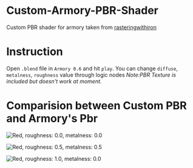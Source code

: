 # Custom-Armory-PBR-Shader
Custom PBR shader for armory taken from [rasteringwithiron](https://github.com/BlackGoku36/rasteringwithiron)

# Instruction
Open `.blend` file in `Armory 0.6` and hit `play`.
You can change `diffuse`, `metalness`, `roughness` value through logic nodes
*Note:PBR Texture is included but doesn't work at moment.*

# Comparision between Custom PBR and Armory's Pbr
![Red, roughness: 0.0, metalness: 0.0](https://blackgoku36.github.io/Custom-Armory-PBR-Shader/diffuse.png)

![Red, roughness: 0.5, metalness: 0.5](https://blackgoku36.github.io/Custom-Armory-PBR-Shader/halfroughmetal.png)

![Red, roughness: 1.0, metalness: 0.0](https://blackgoku36.github.io/Custom-Armory-PBR-Shader/fullrough.png)
